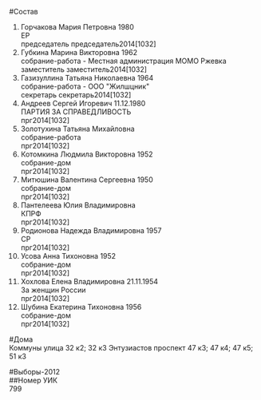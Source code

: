 #Состав  
1. Горчакова Мария Петровна 1980  
    ЕР  
    председатель председатель2014[1032]  
2. Губкина Марина Викторовна 1962  
    собрание-работа - Местная администрация МОМО Ржевка  
    заместитель заместитель2014[1032]  
3. Газизуллина Татьяна Николаевна 1964  
    собрание-работа - ООО "Жилшцник"  
    секретарь секретарь2014[1032]  
4. Андреев Сергей Игоревич 11.12.1980  
    ПАРТИЯ ЗА СПРАВЕДЛИВОСТЬ  
    прг2014[1032]  
5. Золотухина Татьяна Михайловна  
    собрание-работа  
    прг2014[1032]  
6. Котомкина Людмила Викторовна 1952  
    собрание-дом  
    прг2014[1032]  
7. Митюшина Валентина Сергеевна 1950  
    собрание-дом  
    прг2014[1032]  
8. Пантелеева Юлия Владимировна  
    КПРФ  
    прг2014[1032]  
9. Родионова Надежда Владимировна 1957  
    СР  
    прг2014[1032]  
10. Усова Анна Тихоновна 1952  
    собрание-дом  
    прг2014[1032]  
11. Хохлова Елена Владимировна 21.11.1954  
    За женщин России  
    прг2014[1032]  
12. Шубина Екатерина Тихоновна 1956  
    собрание-дом  
    прг2014[1032]  
  
#Дома  
Коммуны улица 32 к2; 32 к3 Энтузиастов проспект 47 к3; 47 к4; 47 к5; 51 к3  
  
#Выборы-2012  
##Номер УИК  
799  

